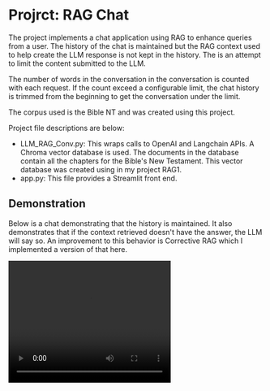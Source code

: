 # Projrct: RAG Chat 

The project implements a chat application using RAG to enhance queries from a user. The history of the chat is maintained but the RAG context used to help create the LLM response is not kept in the history. The is an attempt to limit the content submitted to the LLM. 

The number of words in the conversation in the conversation is counted with each request. If the count exceed a configurable limit, the chat history is trimmed from the beginning to get the conversation under the limit.  

The corpus used is the Bible NT and was created using this project. 

Project file descriptions are below:

- LLM_RAG_Conv.py: This wraps calls to OpenAI and Langchain APIs. A Chroma vector database is used. The documents in the database contain all the chapters for the Bible's New Testament. This vector database was created using in my project RAG1.
- app.py: This file provides a Streamlit front end.


## Demonstration

Below is a chat demonstrating that the history is maintained. It also demonstrates that if the context retrieved doesn't have the answer, the LLM will say so. An improvement to this behavior is Corrective RAG which I implemented a version of that here.

<video width="320" height="240" controls>
  <source src="assets/vid/conv_rag.mp4" type="video/mp4">
</video>

